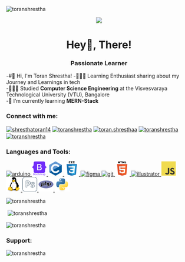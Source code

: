 <p align="left"> <img src="https://komarev.com/ghpvc/?username=toranshrestha&label=Profile%20views&color=0e75b6&style=flat" alt="toranshrestha" /> </p>

<div align="center">
  <img height="150" src="https://camo.githubusercontent.com/a80bcb25ff6578d935621b8f525ba4dfa226b0a4bcf21d665aeec85eb0659da3/68747470733a2f2f63646e2e706978616261792e636f6d2f616e696d6174696f6e2f323032322f30392f30372f30382f35352f30382d35352d34332d5f3531322e676966"  />
</div>

<h1 align="center">Hey👋, There! </h1>
<h3 align="center">Passionate Learner</h3>

-#👋 Hi, I'm Toran Shrestha!
-👩🏻‍💻 Learning Enthusiast sharing about my Journey and Learnings in tech<br/>
-👩🏻‍🎓 Studied **Computer Science Engineering** at the Visvesvaraya Technological University (VTU), Bangalore<br/>
-🌱 I’m currently learning **MERN-Stack**<br/>

<h3 align="left">Connect with me:</h3>
<p align="left">
<a href="https://twitter.com/shresthatoran14" target="blank"><img align="center" src="https://raw.githubusercontent.com/rahuldkjain/github-profile-readme-generator/master/src/images/icons/Social/twitter.svg" alt="shresthatoran14" height="30" width="40" /></a>
<a href="https://linkedin.com/in/toranshrestha" target="blank"><img align="center" src="https://raw.githubusercontent.com/rahuldkjain/github-profile-readme-generator/master/src/images/icons/Social/linked-in-alt.svg" alt="toranshrestha" height="30" width="40" /></a>
<a href="https://fb.com/toran.shresthaa" target="blank"><img align="center" src="https://raw.githubusercontent.com/rahuldkjain/github-profile-readme-generator/master/src/images/icons/Social/facebook.svg" alt="toran.shresthaa" height="30" width="40" /></a>
<a href="https://instagram.com/toranshrestha" target="blank"><img align="center" src="https://raw.githubusercontent.com/rahuldkjain/github-profile-readme-generator/master/src/images/icons/Social/instagram.svg" alt="toranshrestha" height="30" width="40" /></a>
<a href="https://www.youtube.com/c/toranshrestha" target="blank"><img align="center" src="https://raw.githubusercontent.com/rahuldkjain/github-profile-readme-generator/master/src/images/icons/Social/youtube.svg" alt="toranshrestha" height="30" width="40" /></a>
</p>

<h3 align="left">Languages and Tools:</h3>
<p align="left"> <a href="https://www.arduino.cc/" target="_blank" rel="noreferrer"> <img src="https://cdn.worldvectorlogo.com/logos/arduino-1.svg" alt="arduino" width="40" height="40"/> </a> <a href="https://getbootstrap.com" target="_blank" rel="noreferrer"> <img src="https://raw.githubusercontent.com/devicons/devicon/master/icons/bootstrap/bootstrap-plain-wordmark.svg" alt="bootstrap" width="40" height="40"/> </a> <a href="https://www.cprogramming.com/" target="_blank" rel="noreferrer"> <img src="https://raw.githubusercontent.com/devicons/devicon/master/icons/c/c-original.svg" alt="c" width="40" height="40"/> </a> <a href="https://www.w3schools.com/css/" target="_blank" rel="noreferrer"> <img src="https://raw.githubusercontent.com/devicons/devicon/master/icons/css3/css3-original-wordmark.svg" alt="css3" width="40" height="40"/> </a> <a href="https://www.figma.com/" target="_blank" rel="noreferrer"> <img src="https://www.vectorlogo.zone/logos/figma/figma-icon.svg" alt="figma" width="40" height="40"/> </a> <a href="https://git-scm.com/" target="_blank" rel="noreferrer"> <img src="https://www.vectorlogo.zone/logos/git-scm/git-scm-icon.svg" alt="git" width="40" height="40"/> </a> <a href="https://www.w3.org/html/" target="_blank" rel="noreferrer"> <img src="https://raw.githubusercontent.com/devicons/devicon/master/icons/html5/html5-original-wordmark.svg" alt="html5" width="40" height="40"/> </a> <a href="https://www.adobe.com/in/products/illustrator.html" target="_blank" rel="noreferrer"> <img src="https://www.vectorlogo.zone/logos/adobe_illustrator/adobe_illustrator-icon.svg" alt="illustrator" width="40" height="40"/> </a> <a href="https://developer.mozilla.org/en-US/docs/Web/JavaScript" target="_blank" rel="noreferrer"> <img src="https://raw.githubusercontent.com/devicons/devicon/master/icons/javascript/javascript-original.svg" alt="javascript" width="40" height="40"/> </a> <a href="https://www.linux.org/" target="_blank" rel="noreferrer"> <img src="https://raw.githubusercontent.com/devicons/devicon/master/icons/linux/linux-original.svg" alt="linux" width="40" height="40"/> </a> <a href="https://www.photoshop.com/en" target="_blank" rel="noreferrer"> <img src="https://raw.githubusercontent.com/devicons/devicon/master/icons/photoshop/photoshop-line.svg" alt="photoshop" width="40" height="40"/> </a> <a href="https://www.php.net" target="_blank" rel="noreferrer"> <img src="https://raw.githubusercontent.com/devicons/devicon/master/icons/php/php-original.svg" alt="php" width="40" height="40"/> </a> <a href="https://www.python.org" target="_blank" rel="noreferrer"> <img src="https://raw.githubusercontent.com/devicons/devicon/master/icons/python/python-original.svg" alt="python" width="40" height="40"/> </a> </p>


<p><img align="left" src="https://github-readme-stats.vercel.app/api/top-langs?username=toranshrestha&show_icons=true&locale=en&layout=compact" alt="toranshrestha" /></p><br>

<p>&nbsp;<img align="center" src="https://github-readme-stats.vercel.app/api?username=toranshrestha&show_icons=true&locale=en" alt="toranshrestha" /></p>

<p><img align="center" src="https://github-readme-streak-stats.herokuapp.com/?user=toranshrestha&" alt="toranshrestha" /></p>

<h3 align="left">Support:</h3>
<p><a href="https://www.buymeacoffee.com/toranshrestha"> <img align="left" src="https://cdn.buymeacoffee.com/buttons/v2/default-yellow.png" height="50" width="210" alt="toranshrestha" /></a></p><br><br>

